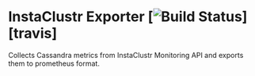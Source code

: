 # InstaClustr Exporter [![Build Status](https://travis-ci.org/fcgravalos/instaclustr_exporter.svg)][travis]
Collects Cassandra metrics from InstaClustr Monitoring API and exports them to prometheus format.
